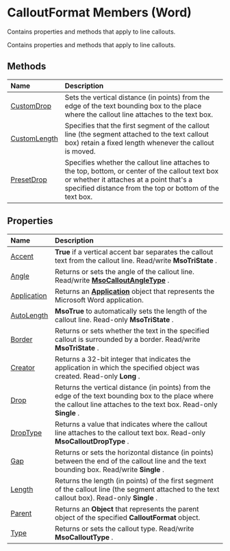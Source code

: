 
# CalloutFormat Members (Word)
Contains properties and methods that apply to line callouts.

Contains properties and methods that apply to line callouts.


## Methods



|**Name**|**Description**|
|:-----|:-----|
|[CustomDrop](ed727a85-78e4-44f9-a436-f65592cd4be3.md)|Sets the vertical distance (in points) from the edge of the text bounding box to the place where the callout line attaches to the text box.|
|[CustomLength](b9c2a9d5-873e-9292-04e1-c2e05388589b.md)|Specifies that the first segment of the callout line (the segment attached to the text callout box) retain a fixed length whenever the callout is moved.|
|[PresetDrop](3bd6f39f-a5b6-95be-b8de-c60137694d42.md)|Specifies whether the callout line attaches to the top, bottom, or center of the callout text box or whether it attaches at a point that's a specified distance from the top or bottom of the text box.|

## Properties



|**Name**|**Description**|
|:-----|:-----|
|[Accent](7c6d7e02-5117-36ab-1d61-72ef9c4b0fd3.md)| **True** if a vertical accent bar separates the callout text from the callout line. Read/write **MsoTriState** .|
|[Angle](b5178aa0-c2e3-dc59-766d-7ce5b2e7c762.md)|Returns or sets the angle of the callout line. Read/write  **[MsoCalloutAngleType](f4535cc0-9c8c-6579-67d5-532650dec2ef.md)** .|
|[Application](57725542-968b-fc1f-62df-28b559e7c41c.md)|Returns an  **[Application](d1cf6f8f-4e88-bf01-93b4-90a83f79cb44.md)** object that represents the Microsoft Word application.|
|[AutoLength](345f77e7-0043-9c4f-e981-18f370314db1.md)| **MsoTrue** to automatically sets the length of the callout line. Read-only **MsoTriState** .|
|[Border](4928f59e-1a09-32b9-0e73-ac7f9fbbb047.md)|Returns or sets whether the text in the specified callout is surrounded by a border. Read/write  **MsoTriState** .|
|[Creator](a10b94d3-f69d-ef40-0a4d-081e6e3bad2e.md)|Returns a 32-bit integer that indicates the application in which the specified object was created. Read-only  **Long** .|
|[Drop](e68a15a5-a976-bb70-f11f-f7eec126bb0a.md)|Returns the vertical distance (in points) from the edge of the text bounding box to the place where the callout line attaches to the text box. Read-only  **Single** .|
|[DropType](cf26ef87-7c56-5859-75fc-dfee7bd0efd1.md)|Returns a value that indicates where the callout line attaches to the callout text box. Read-only  **MsoCalloutDropType** .|
|[Gap](0541a8a6-7eac-d03b-8438-c6d2918237fd.md)|Returns or sets the horizontal distance (in points) between the end of the callout line and the text bounding box. Read/write  **Single** .|
|[Length](60b80a93-7a31-c4f6-57ab-445d788f6cbd.md)|Returns the length (in points) of the first segment of the callout line (the segment attached to the text callout box). Read-only  **Single** .|
|[Parent](179a8215-a10c-3a76-3a16-5d6c2a9bd18c.md)|Returns an  **Object** that represents the parent object of the specified **CalloutFormat** object.|
|[Type](cb19e1fa-729a-7068-763e-9254b7b55e90.md)|Returns or sets the callout type. Read/write  **MsoCalloutType** .|
